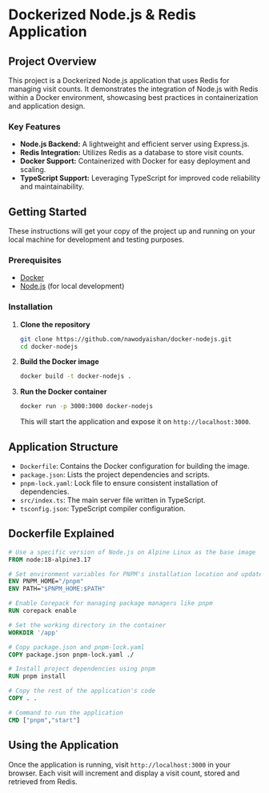 # Dockerized Node.js & Redis Application

## Project Overview

This project is a Dockerized Node.js application that uses Redis for managing visit counts. It demonstrates the integration of Node.js with Redis within a Docker environment, showcasing best practices in containerization and application design.

### Key Features
- **Node.js Backend:** A lightweight and efficient server using Express.js.
- **Redis Integration:** Utilizes Redis as a database to store visit counts.
- **Docker Support:** Containerized with Docker for easy deployment and scaling.
- **TypeScript Support:** Leveraging TypeScript for improved code reliability and maintainability.

## Getting Started

These instructions will get your copy of the project up and running on your local machine for development and testing purposes.

### Prerequisites

- [Docker](https://www.docker.com/get-started)
- [Node.js](https://nodejs.org/en/) (for local development)

### Installation

1. **Clone the repository**

   ```bash
   git clone https://github.com/nawodyaishan/docker-nodejs.git
   cd docker-nodejs
   ```

2. **Build the Docker image**

   ```bash
   docker build -t docker-nodejs .
   ```

3. **Run the Docker container**

   ```bash
   docker run -p 3000:3000 docker-nodejs
   ```

   This will start the application and expose it on `http://localhost:3000`.

## Application Structure

- `Dockerfile`: Contains the Docker configuration for building the image.
- `package.json`: Lists the project dependencies and scripts.
- `pnpm-lock.yaml`: Lock file to ensure consistent installation of dependencies.
- `src/index.ts`: The main server file written in TypeScript.
- `tsconfig.json`: TypeScript compiler configuration.

## Dockerfile Explained

```Dockerfile
# Use a specific version of Node.js on Alpine Linux as the base image
FROM node:18-alpine3.17

# Set environment variables for PNPM's installation location and update PATH
ENV PNPM_HOME="/pnpm" 
ENV PATH="$PNPM_HOME:$PATH"

# Enable Corepack for managing package managers like pnpm
RUN corepack enable

# Set the working directory in the container
WORKDIR '/app'

# Copy package.json and pnpm-lock.yaml
COPY package.json pnpm-lock.yaml ./

# Install project dependencies using pnpm
RUN pnpm install

# Copy the rest of the application's code
COPY . .

# Command to run the application
CMD ["pnpm","start"]
```

## Using the Application

Once the application is running, visit `http://localhost:3000` in your browser. Each visit will increment and display a visit count, stored and retrieved from Redis.


